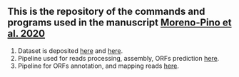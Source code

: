 ## This is the repository of the commands and programs used in the manuscript [Moreno-Pino et al. 2020](https://www.nature.com/articles/s41598-020-57464-2)

1.  Dataset is deposited [here](https://doi.org/10.6084/m9.figshare.9851240.v1) and [here](https://doi.org/10.6084/m9.figshare.14935422.v3).
2.  Pipeline used for reads processing, assembly, ORFs prediction [here](https://github.com/MorenoMario/Moreno-Pino-et-al.-2020-Sci-rep/blob/main/pipeline_1.md).
3.  Pipeline for ORFs annotation, and mapping reads [here](https://github.com/MorenoMario/Moreno-Pino-et-al.-2020-Sci-rep/blob/main/pipeline_2.md).

